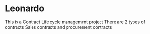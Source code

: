 # Leonardo
This is a Contract Life cycle management project
There are 2 types of contracts
Sales contracts and procurement contracts
